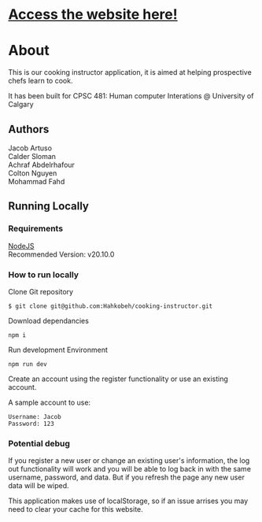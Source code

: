 # [Access the website here!](https://cooking-instructor.vercel.app/)

# About

This is our cooking instructor application, it is aimed at helping prospective chefs learn to cook.

It has been built for CPSC 481: Human computer Interations @ University of Calgary

## Authors

Jacob Artuso\
Calder Sloman\
Achraf Abdelrhafour\
Colton Nguyen\
Mohammad Fahd

## Running Locally

### Requirements

[NodeJS](https://nodejs.org/en)\
Recommended Version: v20.10.0

### How to run locally

Clone Git repository

```
$ git clone git@github.com:Hahkobeh/cooking-instructor.git
```

Download dependancies

```
npm i
```

Run development Environment

```
npm run dev
```

Create an account using the register functionality or use an existing account.

A sample account to use: 
```
Username: Jacob
Password: 123
```

### Potential debug

If you register a new user or change an existing user's information, the log out functionality will work and you will be able to log back in with the same username, password, and data. But if you refresh the page any new user data will be wiped.



This application makes use of localStorage, so if an issue arrises you may need to clear your cache for this website.
